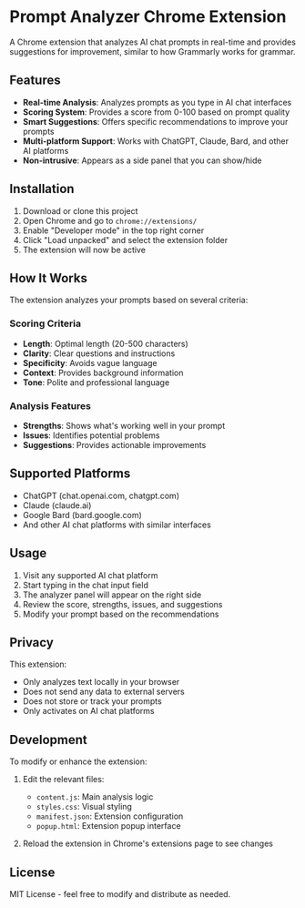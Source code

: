 
# Prompt Analyzer Chrome Extension

A Chrome extension that analyzes AI chat prompts in real-time and provides suggestions for improvement, similar to how Grammarly works for grammar.

## Features

- **Real-time Analysis**: Analyzes prompts as you type in AI chat interfaces
- **Scoring System**: Provides a score from 0-100 based on prompt quality
- **Smart Suggestions**: Offers specific recommendations to improve your prompts
- **Multi-platform Support**: Works with ChatGPT, Claude, Bard, and other AI platforms
- **Non-intrusive**: Appears as a side panel that you can show/hide

## Installation

1. Download or clone this project
2. Open Chrome and go to `chrome://extensions/`
3. Enable "Developer mode" in the top right corner
4. Click "Load unpacked" and select the extension folder
5. The extension will now be active

## How It Works

The extension analyzes your prompts based on several criteria:

### Scoring Criteria

- **Length**: Optimal length (20-500 characters)
- **Clarity**: Clear questions and instructions
- **Specificity**: Avoids vague language
- **Context**: Provides background information
- **Tone**: Polite and professional language

### Analysis Features

- **Strengths**: Shows what's working well in your prompt
- **Issues**: Identifies potential problems
- **Suggestions**: Provides actionable improvements

## Supported Platforms

- ChatGPT (chat.openai.com, chatgpt.com)
- Claude (claude.ai)
- Google Bard (bard.google.com)
- And other AI chat platforms with similar interfaces

## Usage

1. Visit any supported AI chat platform
2. Start typing in the chat input field
3. The analyzer panel will appear on the right side
4. Review the score, strengths, issues, and suggestions
5. Modify your prompt based on the recommendations

## Privacy

This extension:
- Only analyzes text locally in your browser
- Does not send any data to external servers
- Does not store or track your prompts
- Only activates on AI chat platforms

## Development

To modify or enhance the extension:

1. Edit the relevant files:
   - `content.js`: Main analysis logic
   - `styles.css`: Visual styling
   - `manifest.json`: Extension configuration
   - `popup.html`: Extension popup interface

2. Reload the extension in Chrome's extensions page to see changes

## License

MIT License - feel free to modify and distribute as needed.
